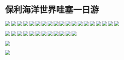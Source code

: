 # 保利海洋世界哇塞一日游
![](https://ws3.sinaimg.cn/large/006tNc79ly1g2ywynal2ej30u00zydlq.jpg)
![](https://img2.centos.bz/2019/05/09/yk15oubrzil7.gif)
![](https://img2.centos.bz/2019/05/09/xs2o4qzbie1h.gif)
![](https://img2.centos.bz/2019/05/09/bz8wcl3poefn.gif)
![](https://img2.centos.bz/2019/05/09/ltaokqnwi8r0.gif)
![](https://img2.centos.bz/2019/05/09/6lr1pbtnm4q2.gif)
![](https://img2.centos.bz/2019/05/09/qzvb8ignk76f.gif)
![](https://img2.centos.bz/2019/05/09/p0w7mkhafcq4.gif)
![](https://img2.centos.bz/2019/05/09/akryxdmzte7c.jpeg)
![](https://img2.centos.bz/2019/05/09/hb38nfuc7jz1.jpeg)
![](https://img2.centos.bz/2019/05/09/9obv8kc4yenf.gif)
![](https://img2.centos.bz/2019/05/09/z3uo61wy2t5s.jpeg)
![](https://img2.centos.bz/2019/05/09/7mvf2s0qxt86.jpeg)
![](https://img2.centos.bz/2019/05/09/jeo2pg6dz4xn.jpeg)
![](https://img2.centos.bz/2019/05/09/3yqsn2h9ak6c.jpeg)
![](https://img2.centos.bz/2019/05/09/5ve37s8qiukr.jpeg)
![](https://img2.centos.bz/2019/05/09/zdq4g7hovf29.jpeg)
![](https://img2.centos.bz/2019/05/09/zdq4g7hovf29.jpeg)
![](https://img2.centos.bz/2019/05/09/pswczh0arebj.jpeg)

![](https://ws2.sinaimg.cn/large/006tNc79ly1g2ywhnvvy7j30u0140u0x.jpg)
![](https://ws2.sinaimg.cn/large/006tNc79ly1g2ywhkut96j30u01404qp.jpg)
![](https://ws2.sinaimg.cn/large/006tNc79ly1g2ywhij332j30u01407wh.jpg)
![](https://ws1.sinaimg.cn/large/006tNc79ly1g2ywhfd8xsj30u0140hd1.jpg)
![](https://ws3.sinaimg.cn/large/006tNc79ly1g2ywheca20j31400u0apl.jpg)
![](https://ws3.sinaimg.cn/large/006tNc79ly1g2ywhcvmpjj30u0140e48.jpg)
![](https://ws4.sinaimg.cn/large/006tNc79ly1g2ywhbv2sfj30u01401kx.jpg)
![](https://ws2.sinaimg.cn/large/006tNc79ly1g2ywhaqtbmj30u01401kx.jpg)
![](https://ws3.sinaimg.cn/large/006tNc79ly1g2ywh9muf6j30u0140b29.jpg)
![](https://ws1.sinaimg.cn/large/006tNc79ly1g2ywh817icj30u0140b29.jpg)
![](https://ws1.sinaimg.cn/large/006tNc79ly1g2ywh6cwyvj30u0140hdt.jpg)
![](https://ws3.sinaimg.cn/large/006tNc79ly1g2ywh3zha7j31400u01kx.jpg)

![](https://ws3.sinaimg.cn/large/006tNc79ly1g2ywgusffdj31400u0e81.jpg)

![](https://ws2.sinaimg.cn/large/006tNc79ly1g2ywgp0qhuj30u0140npd.jpg)